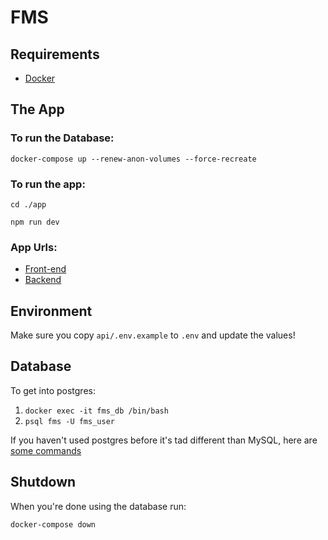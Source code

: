 # FMS

## Requirements

- [Docker](https://www.docker.com/)

## The App

### To run the Database:

`docker-compose up --renew-anon-volumes --force-recreate`

### To run the app:

`cd ./app`

`npm run dev`

### App Urls:
- [Front-end](http://localhost:3000)
- [Backend](http://localhost:3000/api/)

## Environment

Make sure you copy `api/.env.example` to `.env` and update the values!

## Database

To get into postgres:

1. `docker exec -it fms_db /bin/bash`
2. `psql fms -U fms_user`

If you haven't used postgres before it's tad different than MySQL, here are [some commands](https://www.postgresqltutorial.com/psql-commands/)


## Shutdown

When you're done using the database run:

`docker-compose down`
